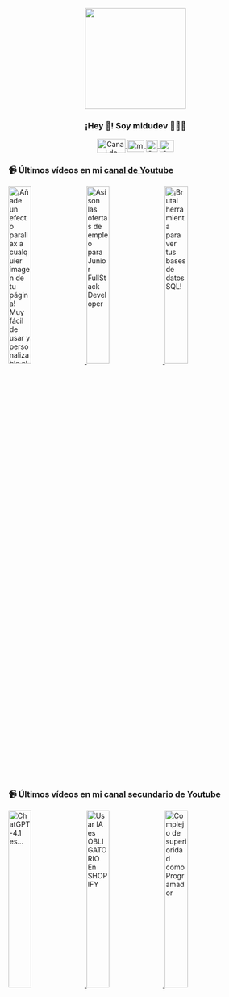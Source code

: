 <p align="center" width="300">
   <img align="center" width="200" src="https://user-images.githubusercontent.com/1561955/106762302-fda9de00-6635-11eb-99be-3ef744e60c0e.png" />
   <h3 align="center">¡Hey 👋! Soy midudev 👨🏻‍💻</h3>
</p>

<p align="center">
   <a href="https://twitch.tv/midudev" target="blank">
    <img align="center" src="https://upload.wikimedia.org/wikipedia/commons/c/ce/Twitch_logo_2019.svg" alt="Canal de Twitch de midudev" height="28px" width="56px" />
  </a>
  <span style="width: 8px;"> </span>
   <a href="https://youtube.com/midudev" target="blank">
    <img align="center" src="https://upload.wikimedia.org/wikipedia/commons/0/09/YouTube_full-color_icon_%282017%29.svg" alt="midudev" height="23px" width="33px" />
  </a>
  <span style="width: 8px;"> </span>
  <a href="https://instagram.com/midu.dev" target="blank">
    <img align="center" src="https://upload.wikimedia.org/wikipedia/commons/e/e7/Instagram_logo_2016.svg" alt="Canal de Instagram de midu.dev" height="23px" width="23px" />
  </a>
  <span style="width: 8px;"> </span>
  <a href="https://twitter.com/midudev" target="blank">
    <img align="center" src="https://upload.wikimedia.org/wikipedia/commons/thumb/6/6f/Logo_of_Twitter.svg/2491px-Logo_of_Twitter.svg.png" alt="Canal de Twitter de midudev" height="23px" width="28px" />
  </a>
</p>

### 📹 Últimos vídeos en mi [canal de Youtube](https://youtube.com/midudev?sub_confirmation=1)

<a href='https://youtu.be/4FW2JSamLbo' target='_blank'>
  <img width='30%' src='https://img.youtube.com/vi/4FW2JSamLbo/mqdefault.jpg' alt='¡Añade un efecto parallax a cualquier imagen de tu página! Muy fácil de usar y personalizable al det' />
</a>
<a href='https://youtu.be/0o2w2RE-R-o' target='_blank'>
  <img width='30%' src='https://img.youtube.com/vi/0o2w2RE-R-o/mqdefault.jpg' alt='Así son las ofertas de empleo para Junior FullStack Developer' />
</a>
<a href='https://youtu.be/USVzVPF4YE0' target='_blank'>
  <img width='30%' src='https://img.youtube.com/vi/USVzVPF4YE0/mqdefault.jpg' alt='¡Brutal herramienta para ver tus bases de datos SQL!' />
</a>

### 📹 Últimos vídeos en mi [canal secundario de Youtube](https://youtube.com/midulive?sub_confirmation=1)

<a href='https://youtu.be/-vWVhqecB50' target='_blank'>
  <img width='30%' src='https://img.youtube.com/vi/-vWVhqecB50/mqdefault.jpg' alt='ChatGPT-4.1 es...' />
</a>
<a href='https://youtu.be/r0aQniU2D2I' target='_blank'>
  <img width='30%' src='https://img.youtube.com/vi/r0aQniU2D2I/mqdefault.jpg' alt='Usar IA es OBLIGATORIO En SHOPIFY' />
</a>
<a href='https://youtu.be/kp2NxAQZx20' target='_blank'>
  <img width='30%' src='https://img.youtube.com/vi/kp2NxAQZx20/mqdefault.jpg' alt='Complejo de superioridad como Programador' />
</a>